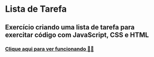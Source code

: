 # Lista de Tarefa

## Exercício criando uma lista de tarefa para exercitar código com JavaScript, CSS e HTML

### [Clique aqui para ver funcionando 👨‍💻 ](https://eu-jompa.github.io/Lista-de-Tarefa/) 

    